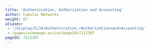 ```yaml
---
title: 'Authentication, Authorization and Accounting'
author: Cumulus Networks
weight: 67
aliases:
 - '/display/CL34/Authentication,+Authorization+and+Accounting'
 - /pages/viewpage.action?pageId=7112307
pageID: 7112307
---
```

